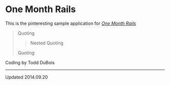 # One Month Rails

This is the pinteresting sample application for 
[*One Month Rails*](http://onemonthrails.com)

>Quoting
>
>>Nested Quoting
>
>Quoting

Coding by Todd DuBois
***
Updated 2014.09.20